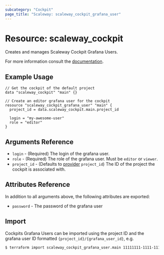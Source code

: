 ```yaml
---
subcategory: "Cockpit"
page_title: "Scaleway: scaleway_cockpit_grafana_user"
---
```


# Resource: scaleway_cockpit

Creates and manages Scaleway Cockpit Grafana Users.

For more information consult the [documentation](https://www.scaleway.com/en/docs/observability/cockpit/concepts/#grafana-users).

## Example Usage

```hcl
// Get the cockpit of the default project
data "scaleway_cockpit" "main" {}

// Create an editor grafana user for the cockpit
resource "scaleway_cockpit_grafana_user" "main" {
  project_id = data.scaleway_cockpit.main.project_id
  
  login = "my-awesome-user"
  role = "editor"
}
```


## Arguments Reference

- `login` - (Required) The login of the grafana user.
- `role` - (Required) The role of the grafana user. Must be `editor` or `viewer`.
- `project_id` - (Defaults to [provider](../index.md#project_id) `project_id`) The ID of the project the cockpit is associated with.

## Attributes Reference

In addition to all arguments above, the following attributes are exported:

- `password` - The password of the grafana user

## Import

Cockpits Grafana Users can be imported using the project ID and the grafana user ID formatted `{project_id}/{grafana_user_id}`, e.g.

```bash
$ terraform import scaleway_cockpit_grafana_user.main 11111111-1111-1111-1111-111111111111/2
```
